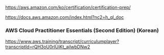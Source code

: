 https://aws.amazon.com/ko/certification/certification-prep/

https://docs.aws.amazon.com/index.html?nc2=h_ql_doc



### AWS Cloud Practitioner Essentials (Second Edition) (Korean) ###

https://www.aws.training/transcript/curriculumplayer?transcriptId=rQH3oU0rlUiKt_ajlwbDNw2
